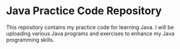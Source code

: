 # Java Practice Code Repository

This repository contains my practice code for learning Java. I will be uploading various Java programs and exercises to enhance my Java programming skills.
